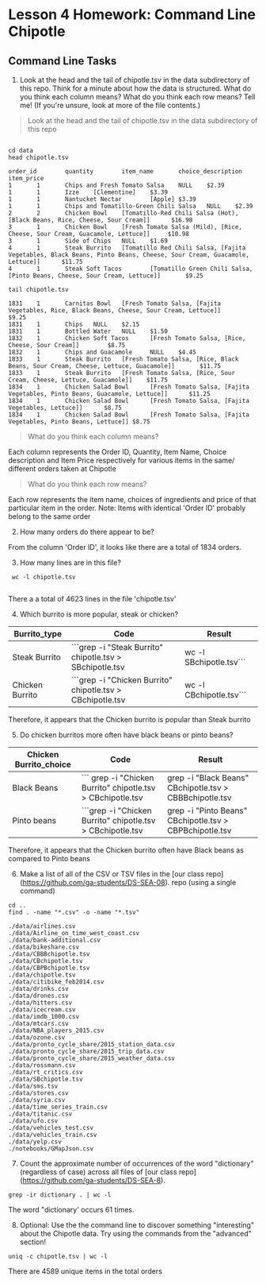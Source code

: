 # Lesson 4 Homework: Command Line Chipotle


## Command Line Tasks

1. Look at the head and the tail of chipotle.tsv in the data subdirectory of this repo. Think for a minute about how the data is structured. What do you think each column means? What do you think each row means? Tell me! (If you're unsure, look at more of the file contents.)

> Look at the head and the tail of chipotle.tsv in the data subdirectory of this repo


``` Assuming that the current working directory is our class repo ('DS-SEA-08')

cd data
head chipotle.tsv

order_id        quantity        item_name       choice_description      item_price
1       1       Chips and Fresh Tomato Salsa    NULL    $2.39
1       1       Izze    [Clementine]    $3.39
1       1       Nantucket Nectar        [Apple] $3.39
1       1       Chips and Tomatillo-Green Chili Salsa   NULL    $2.39
2       2       Chicken Bowl    [Tomatillo-Red Chili Salsa (Hot), [Black Beans, Rice, Cheese, Sour Cream]]      $16.98
3       1       Chicken Bowl    [Fresh Tomato Salsa (Mild), [Rice, Cheese, Sour Cream, Guacamole, Lettuce]]     $10.98
3       1       Side of Chips   NULL    $1.69
4       1       Steak Burrito   [Tomatillo Red Chili Salsa, [Fajita Vegetables, Black Beans, Pinto Beans, Cheese, Sour Cream, Guacamole, Lettuce]]      $11.75
4       1       Steak Soft Tacos        [Tomatillo Green Chili Salsa, [Pinto Beans, Cheese, Sour Cream, Lettuce]]       $9.25

tail chipotle.tsv

1831    1       Carnitas Bowl   [Fresh Tomato Salsa, [Fajita Vegetables, Rice, Black Beans, Cheese, Sour Cream, Lettuce]]       $9.25
1831    1       Chips   NULL    $2.15
1831    1       Bottled Water   NULL    $1.50
1832    1       Chicken Soft Tacos      [Fresh Tomato Salsa, [Rice, Cheese, Sour Cream]]        $8.75
1832    1       Chips and Guacamole     NULL    $4.45
1833    1       Steak Burrito   [Fresh Tomato Salsa, [Rice, Black Beans, Sour Cream, Cheese, Lettuce, Guacamole]]       $11.75
1833    1       Steak Burrito   [Fresh Tomato Salsa, [Rice, Sour Cream, Cheese, Lettuce, Guacamole]]    $11.75
1834    1       Chicken Salad Bowl      [Fresh Tomato Salsa, [Fajita Vegetables, Pinto Beans, Guacamole, Lettuce]]      $11.25
1834    1       Chicken Salad Bowl      [Fresh Tomato Salsa, [Fajita Vegetables, Lettuce]]      $8.75
1834    1       Chicken Salad Bowl      [Fresh Tomato Salsa, [Fajita Vegetables, Pinto Beans, Lettuce]] $8.75

```

> What do you think each column means? 

Each column represents the Order ID, Quantity, Item Name, Choice description and Item Price respectively for various items in the same/ different orders taken at Chipotle

> What do you think each row means?


Each row represents the item name, choices of ingredients and price of that particular item in the order. Note: Items with identical 'Order ID' probably belong to the same order 

2. How many orders do there appear to be?

From the column 'Order ID', it looks like there are a total of 1834 orders.

3. How many lines are in this file?

```
 wc -l chipotle.tsv
 
```

There a a total of 4623 lines in the file 'chipotle.tsv'

4. Which burrito is more popular, steak or chicken?

| Burrito_type| Code | Result|
|---|---|---|
| Steak Burrito|```grep -i "Steak Burrito" chipotle.tsv > SBchipotle.tsv | wc -l SBchipotle.tsv```| 368 |
| Chicken Burrito | ```grep -i "Chicken Burrito" chipotle.tsv > CBchipotle.tsv | wc -l CBchipotle.tsv``` | 553 |

Therefore, it appears that the Chicken burrito is popular than Steak burrito

5. Do chicken burritos more often have black beans or pinto beans?

| Chicken Burrito_choice| Code | Result|
|---|---|---|
| Black Beans|``` grep -i "Chicken Burrito" chipotle.tsv > CBchipotle.tsv | grep -i "Black Beans" CBchipotle.tsv > CBBBchipotle.tsv |wc -l CBBBchipotle.tsv```| 282 |
| Pinto beans | ```grep -i "Chicken Burrito" chipotle.tsv > CBchipotle.tsv | grep -i "Pinto Beans" CBchipotle.tsv > CBPBchipotle.tsv |wc -l CBPBchipotle.tsv``` | 105 |

Therefore, it appears that the Chicken burrito often have Black beans as compared to Pinto beans

6. Make a list of all of the CSV or TSV files in the [our class repo] (https://github.com/ga-students/DS-SEA-08). repo (using a single command)

```
cd ..
find . -name "*.csv" -o -name "*.tsv"

./data/airlines.csv
./data/Airline_on_time_west_coast.csv
./data/bank-additional.csv
./data/bikeshare.csv
./data/CBBBchipotle.tsv
./data/CBchipotle.tsv
./data/CBPBchipotle.tsv
./data/chipotle.tsv
./data/citibike_feb2014.csv
./data/drinks.csv
./data/drones.csv
./data/hitters.csv
./data/icecream.csv
./data/imdb_1000.csv
./data/mtcars.csv
./data/NBA_players_2015.csv
./data/ozone.csv
./data/pronto_cycle_share/2015_station_data.csv
./data/pronto_cycle_share/2015_trip_data.csv
./data/pronto_cycle_share/2015_weather_data.csv
./data/rossmann.csv
./data/rt_critics.csv
./data/SBchipotle.tsv
./data/sms.tsv
./data/stores.csv
./data/syria.csv
./data/time_series_train.csv
./data/titanic.csv
./data/ufo.csv
./data/vehicles_test.csv
./data/vehicles_train.csv
./data/yelp.csv
./notebooks/GMapJson.csv

```

7. Count the approximate number of occurrences of the word "dictionary" (regardless of case) across all files of [our class repo] (https://github.com/ga-students/DS-SEA-8).

```
grep -ir dictionary . | wc -l

```

The word "dictionary' occurs 61 times.

8. Optional: Use the the command line to discover something "interesting" about the Chipotle data. Try using the commands from the "advanced" section!

```
uniq -c chipotle.tsv | wc -l

```

There are 4589 unique items in the total orders